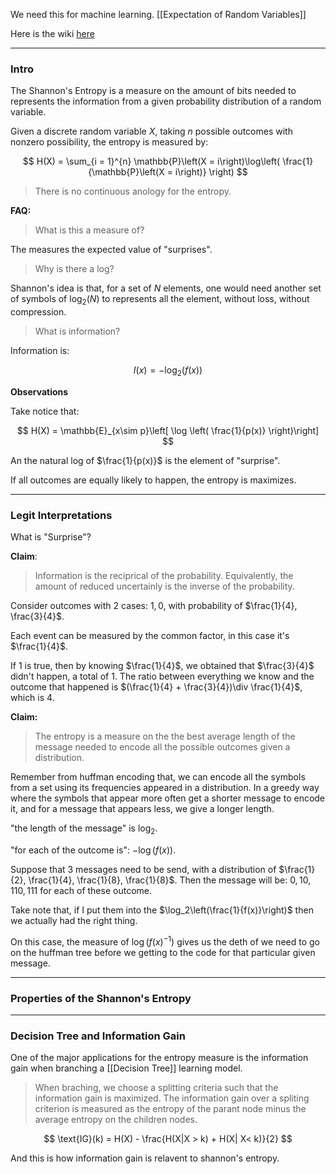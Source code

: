 We need this for machine learning. 
[[Expectation of Random Variables]]

Here is the wiki [here](https://www.wikiwand.com/en/Entropy_(information_theory))

---
### **Intro**

The Shannon's Entropy is a measure on the amount of bits needed to represents the information from a given probability distribution of a random variable. 

Given a discrete random variable $X$, taking $n$ possible outcomes with nonzero possibility, the entropy is measured by: 

$$
H(X) = \sum_{i = 1}^{n}
    \mathbb{P}\left(X = i\right)\log\left(
        \frac{1}{\mathbb{P}\left(X = i\right)}
    \right)
$$

> There is no continuous anology for the entropy. 

**FAQ:**

> What is this a measure of? 

The measures the expected value of "surprises". 

> Why is there a log? 

Shannon's idea is that, for a set of $N$ elements, one would need another set of symbols of $\log_2(N)$ to represents all the element, without loss, without compression. 

> What is information? 

Information is: 

$$
I(x) = -\log_2(f(x))
$$


**Observations**

Take notice that: 

$$
H(X) = \mathbb{E}_{x\sim p}\left[
    \log \left(
    \frac{1}{p(x)}
\right)\right]
$$

An the natural log of $\frac{1}{p(x)}$ is the element of "surprise".

If all outcomes are equally likely to happen, the entropy is maximizes. 


---
### **Legit Interpretations**

What is "Surprise"? 

**Claim**: 

> Information is the reciprical of the probability. Equivalently, the amount of reduced uncertainly is the inverse of the probability.  

Consider outcomes with 2 cases: $1, 0$, with probability of $\frac{1}{4}, \frac{3}{4}$. 

Each event can be measured by the common factor, in this case it's $\frac{1}{4}$. 

If $1$ is true, then by knowing $\frac{1}{4}$, we obtained that $\frac{3}{4}$ didn't happen, a total of 1. The ratio between everything we know and the outcome that happened is $(\frac{1}{4} + \frac{3}{4})\div \frac{1}{4}$, which is $4$. 


**Claim:** 

> The entropy is a measure on the the best average length of the message needed to encode all the possible outcomes given a distribution. 

Remember from huffman encoding that, we can encode all the symbols from a set using its frequencies appeared in a distribution. In a greedy way where the symbols that appear more often get a shorter message to encode it, and for a message that appears less, we give a longer length. 

"the length of the message" is $\log_2$. 

"for each of the outcome is": $-\log(f(x))$.  

Suppose that 3 messages need to be send, with a distribution of $\frac{1}{2}, \frac{1}{4}, \frac{1}{8}, \frac{1}{8}$. Then the message will be: $0, 10, 110, 111$ for each of these outcome. 

Take note that, if I put them into the $\log_2\left(\frac{1}{f(x)}\right)$ then we actually had the right thing. 

On this case, the measure of $\log(f(x)^{-1})$ gives us the deth of we need to go on the huffman tree before we getting to the code for that particular given message. 

---
### **Properties of the Shannon's Entropy**



---
### **Decision Tree and Information Gain**

One of the major applications for the entropy measure is the information gain when branching a [[Decision Tree]] learning model. 

> When braching, we choose a splitting criteria such that the information gain is maximized. The information gain over a spliting criterion is measured as the entropy of the parant node minus the average entropy on the children nodes. 

$$
\text{IG}(k) = H(X) - \frac{H(X|X > k) + H(X| X< k)}{2}
$$

And this is how information gain is relavent to shannon's entropy. 


